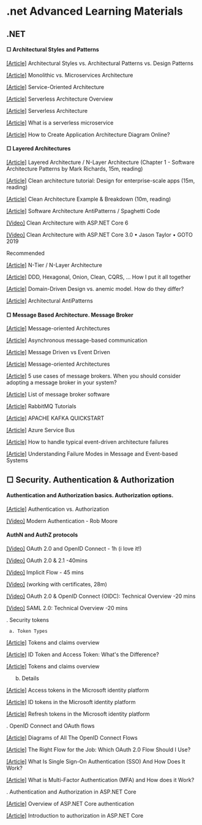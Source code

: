 ﻿# .net Advanced Learning Materials

## .NET
####  □ Architectural Styles and Patterns

[[Article]](https://herbertograca.com/2017/07/28/architectural-styles-vs-architectural-patterns-vs-design-patterns/) Architectural Styles vs. Architectural Patterns vs. Design Patterns

[[Article]](https://articles.microservices.com/monolithic-vs-microservices-architecture-5c4848858f59) Monolithic vs. Microservices Architecture 

[[Article]](https://www.ibm.com/topics/soa) Service-Oriented Architecture 

[[Article]](https://www.datadoghq.com/knowledge-center/serverless-architecture/#:~:text=Any%20user%20activity%20that%20triggers,a%20chain%20of%20serverless%20functions.) Serverless Architecture Overview

[[Article]](https://martinfowler.com/articles/serverless.html) Serverless Architecture

[[Article]](https://www.cloudflare.com/learning/serverless/glossary/serverless-microservice/) What is a serverless microservice

[[Article]](https://geekflare.com/create-application-architecture-diagram/) How to Create Application Architecture Diagram Online? 

####  □ Layered Architectures

[[Article]](https://www.oreilly.com/library/view/software-architecture-patterns/9781491971437/ch01.html) Layered Architecture / N-Layer Architecture (Chapter 1 - Software Architecture Patterns by Mark Richards, 15m, reading)

[[Article]](https://www.educative.io/blog/clean-architecture-tutorial) ﻿Clean architecture tutorial: Design for enterprise-scale apps (15m, reading)

[[Article]](https://codeopinion.com/clean-architecture-example-breakdown/) Clean Architecture Example & Breakdown (10m, reading)

[[Article]](https://sourcemaking.com/antipatterns/software-architecture-antipatterns) Software Architecture AntiPatterns / Spaghetti Code

[[Video]](https://www.youtube.com/watch?v=lkmvnjypENw&ab_channel=dotnet) Clean Architecture with ASP.NET Core 6

[[Video]](https://www.youtube.com/watch?v=dK4Yb6-LxAk&ab_channel=GOTOConferences) Clean Architecture with ASP.NET Core 3.0 • Jason Taylor • GOTO 2019

Recommended

[[Article]](https://www.linkedin.com/pulse/n-tier-n-layer-architecture-swapnil-baxi/) N-Tier / N-Layer Architecture

[[Article]](https://herbertograca.com/2017/11/16/explicit-architecture-01-ddd-hexagonal-onion-clean-cqrs-how-i-put-it-all-together/) DDD, Hexagonal, Onion, Clean, CQRS, … How I put it all together

[[Article]](https://blog.pragmatists.com/domain-driven-design-vs-anemic-model-how-do-they-differ-ffdee9371a86) Domain-Driven Design vs. anemic model. How do they differ?

[[Article]](https://aslanovmustafa.medium.com/architectural-antipatterns-488c39342595) Architectural AntiPatterns


####  □ Message Based Architecture. Message Broker

[[Article]](https://www.geeksforgeeks.org/what-is-message-oriented-middleware-mom/) Message-oriented Architectures

[[Article]](https://learn.microsoft.com/en-us/dotnet/architecture/microservices/architect-microservice-container-applications/asynchronous-message-based-communication) Asynchronous message-based communication

[[Article]](https://developer.lightbend.com/docs/akka-guide/concepts/message-driven-event-driven.html) Message Driven vs Event Driven

[[Article]](https://www.ibm.com/topics/message-brokers) Message-oriented Architectures

[[Article]](https://tsh.io/blog/message-broker/) 5 use cases of message brokers. When you should consider adopting a message broker in your system?

[[Article]](https://en.wikipedia.org/wiki/Message_broker#List_of_message_broker_software) List of message broker software

[[Article]](https://www.rabbitmq.com/getstarted.html) RabbitMQ Tutorials

[[Article]](https://kafka.apache.org/quickstart) APACHE KAFKA QUICKSTART

[[Article]](https://learn.microsoft.com/en-us/azure/service-bus-messaging/service-bus-messaging-overview) Azure Service Bus

[[Article]](https://www.techtarget.com/searchapparchitecture/tip/How-to-handle-typical-event-driven-architecture-failures) How to handle typical event-driven architecture failures

[[Article]](https://multithreaded.stitchfix.com/blog/2017/08/21/handling-messaging-failures/) Understanding Failure Modes in Message and Event-based Systems


##  □ Security. Authentication & Authorization
####  Authentication and Authorization basics. Authorization options.

[[Article]](https://auth0.com/docs/get-started/identity-fundamentals/authentication-and-authorization) Authentication vs. Authorization

[[Video]](https://www.youtube.com/watch?v=X6a9bjNutEw&ab_channel=NDCConferences) Modern Authentication - Rob Moore

####  AuthN and AuthZ protocols 

[[Video]](https://www.youtube.com/watch?v=996OiexHze0&ab_channel=OktaDev)  OAuth 2.0 and OpenID Connect - 1h (i love it!)

[[Video]](https://www.youtube.com/watch?v=ikS1gdZQXrc&ab_channel=RawCoding)  OAuth 2.0 & 2.1 -40mins

[[Video]](https://www.youtube.com/watch?v=WQM_3Mm1Ewo&ab_channel=RawCoding)  Implicit Flow - 45 mins

[[Video]](https://www.youtube.com/watch?v=gnUM3cB3_co&ab_channel=RawCoding)  (working with certificates, 28m) 

[[Video]](https://www.youtube.com/watch?v=rTzlF-U9Y6Y&ab_channel=VMwareEnd-UserComputing)  OAuth 2.0 & OpenID Connect (OIDC): Technical Overview -20 mins

[[Video]](https://www.youtube.com/watch?v=SvppXbpv-5k&ab_channel=VMwareEnd-UserComputing)  SAML 2.0: Technical Overview -20 mins

. Security tokens 

     a. Token Types 

 [[Article]](https://learn.microsoft.com/en-us/entra/identity-platform/security-tokens) Tokens and claims overview

 [[Article]](https://auth0.com/blog/id-token-access-token-what-is-the-difference/) ID Token and Access Token: What's the Difference?

 [[Article]](https://learn.microsoft.com/en-us/entra/identity-platform/security-tokens) Tokens and claims overview

      b. Details 

 [[Article]](https://learn.microsoft.com/en-us/entra/identity-platform/access-tokens) Access tokens in the Microsoft identity platform

 [[Article]](https://learn.microsoft.com/en-us/entra/identity-platform/id-tokens) ID tokens in the Microsoft identity platform

 [[Article]](https://learn.microsoft.com/en-us/entra/identity-platform/refresh-tokens) Refresh tokens in the Microsoft identity platform

. OpenID Connect and OAuth flows  

 [[Article]](https://darutk.medium.com/diagrams-of-all-the-openid-connect-flows-6968e3990660) Diagrams of All The OpenID Connect Flows

 [[Article]](https://dzone.com/articles/the-right-flow-for-the-job-which-oauth-20-flow-sho) The Right Flow for the Job: Which OAuth 2.0 Flow Should I Use?

 [[Article]](https://auth0.com/blog/what-is-and-how-does-single-sign-on-work/) What Is Single Sign-On Authentication (SSO) And How Does It Work?

 [[Article]](https://www.rsa.com/multi-factor-authentication/what-is-mfa/) What is Multi-Factor Authentication (MFA) and How does it Work?

. Authentication and Authorization in ASP.NET Core 

 [[Article]](https://learn.microsoft.com/en-us/aspnet/core/security/authentication/?view=aspnetcore-8.0) Overview of ASP.NET Core authentication

 [[Article]](https://learn.microsoft.com/en-us/aspnet/core/security/authorization/introduction?view=aspnetcore-8.0) Introduction to authorization in ASP.NET Core















      























